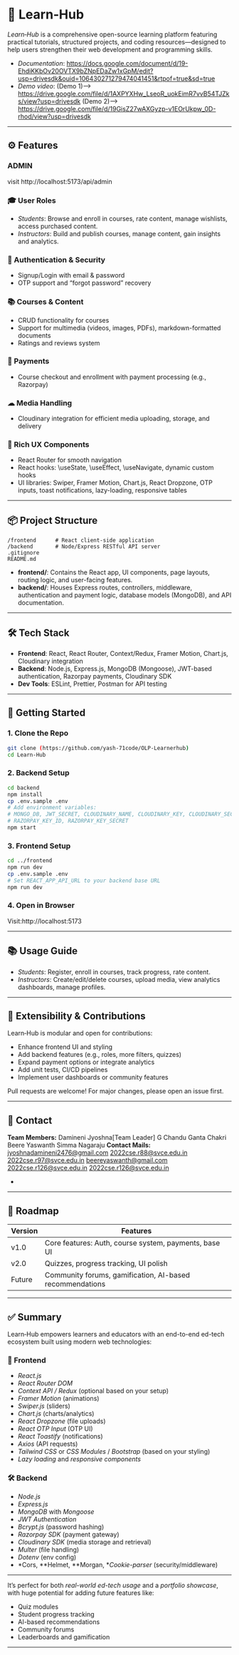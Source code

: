 # 📖 Learn‑Hub

*Learn‑Hub* is a comprehensive open-source learning platform featuring practical tutorials, structured projects, and coding resources—designed to help users strengthen their web development and programming skills.

- *Documentation*: https://docs.google.com/document/d/19-EhdiKKbOv20OVTX9bZNpEDaZw1xGpM/edit?usp=drivesdk&ouid=106430271279474041451&rtpof=true&sd=true
- *Demo video*: (Demo 1)--> https://drive.google.com/file/d/1AXPYXHw_LseoR_uokEimR7vvB54TJZks/view?usp=drivesdk
                                 (Demo 2)--> https://drive.google.com/file/d/19GisZ27wAXGyzp-v1EOrUkpw_0D-rhod/view?usp=drivesdk
---

## ⚙ Features
### ADMIN
visit http://localhost:5173/api/admin

### 🎓 User Roles
- *Students*: Browse and enroll in courses, rate content, manage wishlists, access purchased content.
- *Instructors*: Build and publish courses, manage content, gain insights and analytics.

### 🔐 Authentication & Security
- Signup/Login with email & password  
- OTP support and “forgot password” recovery

### 📚 Courses & Content
- CRUD functionality for courses  
- Support for multimedia (videos, images, PDFs), markdown-formatted documents  
- Ratings and reviews system

### 🛒 Payments
- Course checkout and enrollment with payment processing (e.g., Razorpay)

### ☁ Media Handling
- Cloudinary integration for efficient media uploading, storage, and delivery

### 🧠 Rich UX Components
- React Router for smooth navigation  
- React hooks: \useState\, \useEffect\, \useNavigate\, dynamic custom hooks  
- UI libraries: Swiper, Framer Motion, Chart.js, React Dropzone, OTP inputs, toast notifications, lazy-loading, responsive tables

---

## 📦 Project Structure

```
/frontend      # React client-side application  
/backend       # Node/Express RESTful API server  
.gitignore  
README.md
```

* **frontend/**: Contains the React app, UI components, page layouts, routing logic, and user-facing features.
* **backend/**: Houses Express routes, controllers, middleware, authentication and payment logic, database models (MongoDB), and API documentation.

---

## 🛠 Tech Stack

* **Frontend**: React, React Router, Context/Redux, Framer Motion, Chart.js, Cloudinary integration
* **Backend**: Node.js, Express.js, MongoDB (Mongoose), JWT-based authentication, Razorpay payments, Cloudinary SDK
* **Dev Tools**: ESLint, Prettier, Postman for API testing

---

## 🚀 Getting Started

### 1. Clone the Repo

```bash
git clone (https://github.com/yash-71code/OLP-Learnerhub)
cd Learn-Hub
```

### 2. Backend Setup

```bash
cd backend
npm install
cp .env.sample .env
# Add environment variables:
# MONGO_DB, JWT_SECRET, CLOUDINARY_NAME, CLOUDINARY_KEY, CLOUDINARY_SECRET,
# RAZORPAY_KEY_ID, RAZORPAY_KEY_SECRET
npm start 
```

### 3. Frontend Setup

```bash
cd ../frontend
npm run dev
cp .env.sample .env
# Set REACT_APP_API_URL to your backend base URL
npm run dev
```

### 4. Open in Browser

Visit:http://localhost:5173

---


## 📚 Usage Guide

- *Students*: Register, enroll in courses, track progress, rate content.  
- *Instructors*: Create/edit/delete courses, upload media, view analytics dashboards, manage profiles.
    
---

## 🧩 Extensibility & Contributions

Learn‑Hub is modular and open for contributions:

- Enhance frontend UI and styling  
- Add backend features (e.g., roles, more filters, quizzes)  
- Expand payment options or integrate analytics  
- Add unit tests, CI/CD pipelines  
- Implement user dashboards or community features

Pull requests are welcome! For major changes, please open an issue first.

---

## 📄  Contact
**Team Members:**
Damineni Jyoshna[Team Leader]
G Chandu
Ganta Chakri
Beere Yaswanth
Simma Nagaraju
**Contact Mails:**
jyoshnadamineni2476@gmail.com
2022cse.r88@svce.edu.in
2022cse.r97@svce.edu.in
beereyaswanth@gmail.com
2022cse.r126@svce.edu.in
2022cse.r126@svce.edu.in


- 

---

## 🚩 Roadmap

| Version | Features                                                   |
|---------|------------------------------------------------------------|
| v1.0    | Core features: Auth, course system, payments, base UI      |
| v2.0    | Quizzes, progress tracking, UI polish                      |
| Future  | Community forums, gamification, AI-based recommendations  |

---

## ✅ Summary

Learn‑Hub empowers learners and educators with an end-to-end ed-tech ecosystem built using modern web technologies:

### 🚀 Frontend
- *React.js*  
- *React Router DOM*
- *Context API / Redux* (optional based on your setup)
- *Framer Motion* (animations)  
- *Swiper.js* (sliders)  
- *Chart.js* (charts/analytics)
- *React Dropzone* (file uploads)
- *React OTP Input* (OTP UI)
- *React Toastify* (notifications)
- *Axios* (API requests)
- *Tailwind CSS* or *CSS Modules* / *Bootstrap* (based on your styling)
- *Lazy loading* and *responsive components*

### 🛠 Backend
- *Node.js*
- *Express.js*
- *MongoDB* with *Mongoose*
- *JWT Authentication*
- *Bcrypt.js* (password hashing)
- *Razorpay SDK* (payment gateway)
- *Cloudinary SDK* (media storage and retrieval)
- *Multer* (file handling)
- *Dotenv* (env config)
- *Cors, **Helmet, **Morgan, **Cookie-parser* (security/middleware)

---

It’s perfect for both *real-world ed-tech usage* and a *portfolio showcase*, with huge potential for adding future features like:
- Quiz modules  
- Student progress tracking  
- AI-based recommendations  
- Community forums  
- Leaderboards and gamification

---
